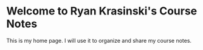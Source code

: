 # Welcome to Ryan Krasinski's Course Notes

This is my home page. I will use it to organize and share my course notes.